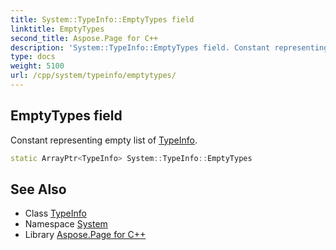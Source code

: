 ```yaml
---
title: System::TypeInfo::EmptyTypes field
linktitle: EmptyTypes
second_title: Aspose.Page for C++
description: 'System::TypeInfo::EmptyTypes field. Constant representing empty list of TypeInfo in C++.'
type: docs
weight: 5100
url: /cpp/system/typeinfo/emptytypes/
---
```

## EmptyTypes field


Constant representing empty list of [TypeInfo](../).

```cpp
static ArrayPtr<TypeInfo> System::TypeInfo::EmptyTypes
```

## See Also

* Class [TypeInfo](../)
* Namespace [System](../../)
* Library [Aspose.Page for C++](../../../)
